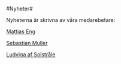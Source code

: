 #Nyheter#

Nyheterna är skrivna av våra medarebetare:

[Mattias Eng](medarbetare#mattias)

[Sebastian Muller](medarbetare#sebastian)

[Ludviga af Solstråle](medarbetare#ludviga)

